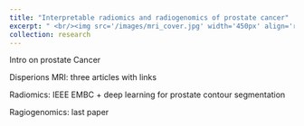 ```yaml
---
title: "Interpretable radiomics and radiogenomics of prostate cancer"
excerpt: " <br/><img src='/images/mri_cover.jpg' width='450px' align='right'> Prostate cancer is the second most common and one of the most lethal forms of cancer in western men. Timely and accurate diagnosis is crucial. Multiparametric MRI is currently the recommended imaging modality for prostate cancer. However, it is not sufficiently accurate to replace systematic biopsies. In this line of research, we combine model-driven approaches for feature extraction with data-driven appraoches for optimal classification, with the goal of improving prostate cancer diagnostics."
collection: research
---
```


Intro on prostate Cancer

Disperions MRI: three articles with links

Radiomics: IEEE EMBC + deep learning for prostate contour segmentation

Ragiogenomics: last paper


<!-- ![description image](/images/name_image.ext "Optional title"){: .align-right width="300px"} -->
